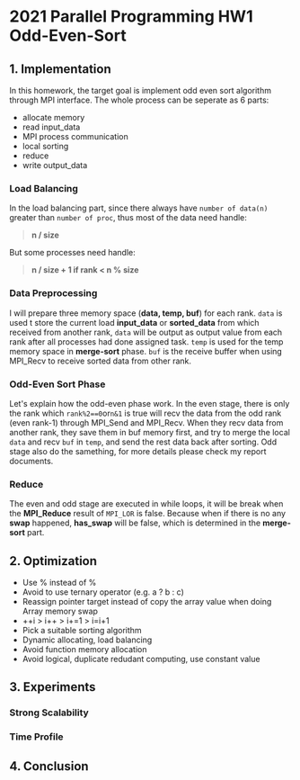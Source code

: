 # 2021 Parallel Programming HW1 Odd-Even-Sort

## 1. Implementation
In this homework, the target goal is implement odd even sort algorithm through MPI interface. The whole process can be seperate as 6 parts:
- allocate memory
- read input_data
- MPI process communication
- local sorting
- reduce
- write output_data

### Load Balancing
In the load balancing part, since there always have ```number of data(n)``` greater than ```number of proc```, thus most of the data need handle:
> **n / size**

But some processes need handle:
>  **n / size + 1  if rank < n % size**

### Data Preprocessing
I will prepare three memory space (**data, temp, buf**) for each rank. ```data``` is used t store the current load **input_data** or **sorted_data** from which received from another rank, ```data``` will be output as output value from each rank after all processes had done assigned task. ```temp``` is used for the temp memory space in **merge-sort** phase. ```buf``` is the receive buffer when using MPI_Recv to receive sorted data from other rank.

### Odd-Even Sort Phase
Let's explain how the odd-even phase work. In the even stage, there is only the rank which ```rank%2==0```or```n&1``` is true will recv the data from the odd rank (even rank-1) through MPI_Send and MPI_Recv. When they recv data from another rank, they save them in buf memory first, and try to merge the local ```data``` and recv ```buf``` in ```temp```, and send the rest data back after sorting. Odd stage also do the samething, for more details please check my report documents.

### Reduce
The even and odd stage are executed in while loops, it will be break when the **MPI_Reduce** result of ```MPI_LOR``` is false. Because when if there is no any **swap** happened, **has_swap** will be false, which is determined in the **merge-sort** part.

## 2. Optimization
- Use % instead of %
- Avoid to use ternary operator (e.g. a ? b : c)
- Reassign pointer target instead of copy the array value when doing Array memory swap
- ++i > i++ > i+=1 > i=i+1
- Pick a suitable sorting algorithm
- Dynamic allocating, load balancing
- Avoid function memory allocation
- Avoid logical, duplicate redudant computing, use constant value

## 3. Experiments

### Strong Scalability

### Time Profile

## 4. Conclusion
